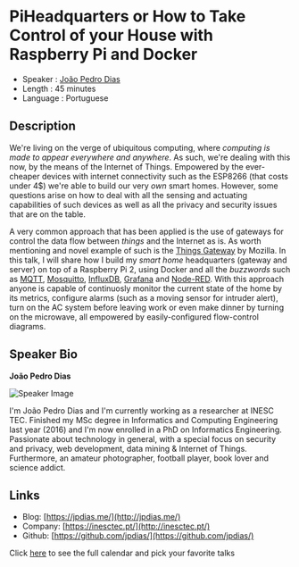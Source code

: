 PiHeadquarters or How to Take Control of your House with Raspberry Pi and Docker
========================

* Speaker   : [João Pedro Dias](https://pixels.camp/jpdias)
* Length    : 45 minutes
* Language  : Portuguese

Description
-----------

We're living on the verge of ubiquitous computing, where _computing is made to appear everywhere and anywhere_. As such, we're dealing with this now, by the means of the Internet of Things. Empowered by the ever-cheaper devices with internet connectivity such as the ESP8266 (that costs under 4$) we're able to build our very _own_ smart homes. However, some questions arise on how to deal with all the sensing and actuating capabilities of such devices as well as all the privacy and security issues that are on the table. 

A very common approach that has been applied is the use of gateways for control the data flow between _things_ and the Internet as is. As worth mentioning and novel example of such is the [Things Gateway](https://iot.mozilla.org/gateway/) by Mozilla. In this talk, I will share how I build my _smart home_ headquarters (gateway and server) on top of a Raspberry Pi 2, using Docker and all the _buzzwords_ such as [MQTT](http://mqtt.org/), [Mosquitto](https://mosquitto.org/), [InfluxDB](https://www.influxdata.com/time-series-platform/influxdb/), [Grafana](https://grafana.com/) and [Node-RED](https://nodered.org/). With this approach anyone is capable of continuosly monitor the current state of the home by its metrics, configure alarms (such as a moving sensor for intruder alert), turn on the AC system before leaving work or even make dinner by turning on the microwave, all empowered by easily-configured flow-control diagrams.

Speaker Bio
-----------

**João Pedro Dias**

![Speaker Image](https://avatars1.githubusercontent.com/u/3944845?v=4&s=460)

I'm João Pedro Dias and I'm currently working as a researcher at INESC TEC. Finished my MSc degree in Informatics and Computing Engineering last year (2016) and I'm now enrolled in a PhD on Informatics Engineering. Passionate about technology in general, with a special focus on security and privacy, web development, data mining & Internet of Things. Furthermore, an amateur photographer, football player, book lover and science addict.

Links
-----

* Blog: [https://jpdias.me/](http://jpdias.me/)
* Company: [https://inesctec.pt/](http://inesctec.pt/)
* Github: [https://github.com/jpdias/](https://github.com/jpdias/)

Click [here][1] to see the full calendar and pick your favorite talks

[1]: https://pixels.camp/schedule/
